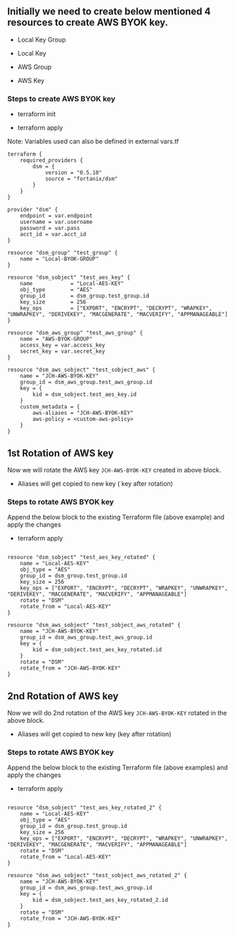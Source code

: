 ## Initially we need to create below mentioned 4 resources to create AWS BYOK key.

* Local Key Group

* Local Key

* AWS Group

* AWS Key

### Steps to create AWS BYOK key

* terraform init 

* terraform apply

Note: Variables used can also be defined in external vars.tf

```
terraform {
    required_providers {
        dsm = {
            version = "0.5.10"
            source = "fortanix/dsm"
        }
    }
}

provider "dsm" {    
    endpoint = var.endpoint
    username = var.username
    password = var.pass
    acct_id = var.acct_id
}

resource "dsm_group" "test_group" {
    name = "Local-BYOK-GROUP"
}

resource "dsm_sobject" "test_aes_key" {
    name            = "Local-AES-KEY"
    obj_type        = "AES"
    group_id        = dsm_group.test_group.id
    key_size        = 256
    key_ops         = ["EXPORT", "ENCRYPT", "DECRYPT", "WRAPKEY", "UNWRAPKEY", "DERIVEKEY", "MACGENERATE", "MACVERIFY", "APPMANAGEABLE"]
}

resource "dsm_aws_group" "test_aws_group" {
    name = "AWS-BYOK-GROUP"
    access_key = var.access_key
    secret_key = var.secret_key
}

resource "dsm_aws_sobject" "test_sobject_aws" {
    name = "JCH-AWS-BYOK-KEY"
    group_id = dsm_aws_group.test_aws_group.id
    key = {
        kid = dsm_sobject.test_aes_key.id
    }
    custom_metadata = {
        aws-aliases = "JCH-AWS-BYOK-KEY"
        aws-policy = <custom-aws-policy>
    }
}
```

## 1st Rotation of AWS key

Now we will rotate the AWS key `JCH-AWS-BYOK-KEY` created in above block.

* Aliases will get copied to new key ( key after rotation)

### Steps to rotate AWS BYOK key

Append the below block to the existing Terraform file (above example) and apply the changes

* terraform apply

````

resource "dsm_sobject" "test_aes_key_rotated" {
    name = "Local-AES-KEY"
    obj_type = "AES"
    group_id = dsm_group.test_group.id
    key_size = 256
    key_ops = ["EXPORT", "ENCRYPT", "DECRYPT", "WRAPKEY", "UNWRAPKEY", "DERIVEKEY", "MACGENERATE", "MACVERIFY", "APPMANAGEABLE"]
    rotate = "DSM"
    rotate_from = "Local-AES-KEY"
}

resource "dsm_aws_sobject" "test_sobject_aws_rotated" {
    name = "JCH-AWS-BYOK-KEY"
    group_id = dsm_aws_group.test_aws_group.id
    key = {
        kid = dsm_sobject.test_aes_key_rotated.id
    }
    rotate = "DSM"
    rotate_from = "JCH-AWS-BYOK-KEY"
}
````


## 2nd Rotation of AWS key

Now we will do 2nd rotation of the AWS key `JCH-AWS-BYOK-KEY` rotated in the above block.

* Aliases will get copied to new key (key after rotation)

### Steps to rotate AWS BYOK key

Append the below block to the existing Terraform file (above examples) and apply the changes

* terraform apply

````

resource "dsm_sobject" "test_aes_key_rotated_2" {
    name = "Local-AES-KEY"
    obj_type = "AES"
    group_id = dsm_group.test_group.id
    key_size = 256
    key_ops = ["EXPORT", "ENCRYPT", "DECRYPT", "WRAPKEY", "UNWRAPKEY", "DERIVEKEY", "MACGENERATE", "MACVERIFY", "APPMANAGEABLE"]
    rotate = "DSM"
    rotate_from = "Local-AES-KEY"
}

resource "dsm_aws_sobject" "test_sobject_aws_rotated_2" {
    name = "JCH-AWS-BYOK-KEY"
    group_id = dsm_aws_group.test_aws_group.id
    key = {
        kid = dsm_sobject.test_aes_key_rotated_2.id
    }
    rotate = "DSM"
    rotate_from = "JCH-AWS-BYOK-KEY"
}
````